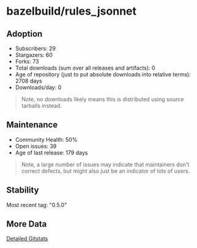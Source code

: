# bazelbuild/rules_jsonnet

## Adoption

- Subscribers: 29
- Stargazers: 60
- Forks: 73
- Total downloads (sum over all releases and artifacts): 0
- Age of repository (just to put absolute downloads into relative terms): 2708 days
- Downloads/day: 0

> Note, no downloads likely means this is distributed using source tarballs instead.

## Maintenance

- Community Health: 50%
- Open issues: 39
- Age of last release: 179 days

> Note, a large number of issues may indicate that maintainers don't correct defects, but might also
> just be an indicator of lots of users.

## Stability

Most recent tag: "0.5.0"

## More Data

[Detailed Gitstats](/bazel-catalog/gitstats/bazelbuild/rules_jsonnet)

